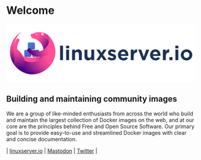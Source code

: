 # Welcome

![Linuxserver](https://github.com/linuxserver/.github/raw/main/branding/logos/Linuxserver-Logo-RGB.png)

## Building and maintaining community images

We are a group of like-minded enthusiasts from across the world who build and maintain the largest collection of Docker images on the web, and at our core are the principles behind Free and Open Source Software. Our primary goal is to provide easy-to-use and streamlined Docker images with clear and concise documentation.

| [linuxserver.io](https://www.linuxserver.io/) | [Mastodon](https://mastodon.linuxserver.io/@team) | [Twitter](https://twitter.com/linuxserverio) |
